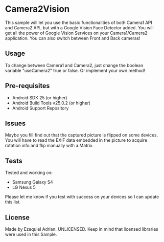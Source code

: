 # Camera2Vision

This sample will let you use the basic functionalities of both Camera1 API and Camera2 API, but with a Google Vision Face Detector added.
You will get all the power of Google Vision Services on your Camera1/Camera2 application.
You can also switch between Front and Back cameras!

## Usage

To change between Camera1 and Camera2, just change the boolean variable "useCamera2" true or false. Or implement your own method!

## Pre-requisites

* Android SDK 25 (or higher)
* Android Build Tools v25.0.2 (or higher)
* Android Support Repository

## Issues

Maybe you fill find out that the captured picture is flipped on some devices. You will have to read the EXIF data embedded in the picture
to acquire rotation info and flip manually with a Matrix.

## Tests

Tested and working on:
* Samsung Galaxy S4
* LG Nexus 5

Please let me know if you test with success on your devices so I can update this list.

## License

Made by Ezequiel Adrian. UNLICENSED.
Keep in mind that licensed libraries were used in this Sample.
